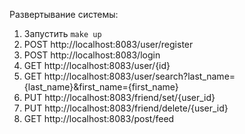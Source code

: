 Развертывание системы:

1. Запустить `make up`
2. POST http://localhost:8083/user/register
3. POST http://localhost:8083/login
4. GET http://localhost:8083/user/{id}
5. GET http://localhost:8083/user/search?last_name={last_name}&first_name={first_name}
6. PUT http://localhost:8083/friend/set/{user_id}
7. PUT http://localhost:8083/friend/delete/{user_id}
8. GET http://localhost:8083/post/feed
